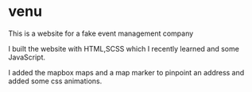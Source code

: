 # venu
This is a website for a fake event management company

I built the website with HTML,SCSS which I recently learned and some JavaScript.

I added the mapbox maps and a map marker to pinpoint an address and added some css animations.
